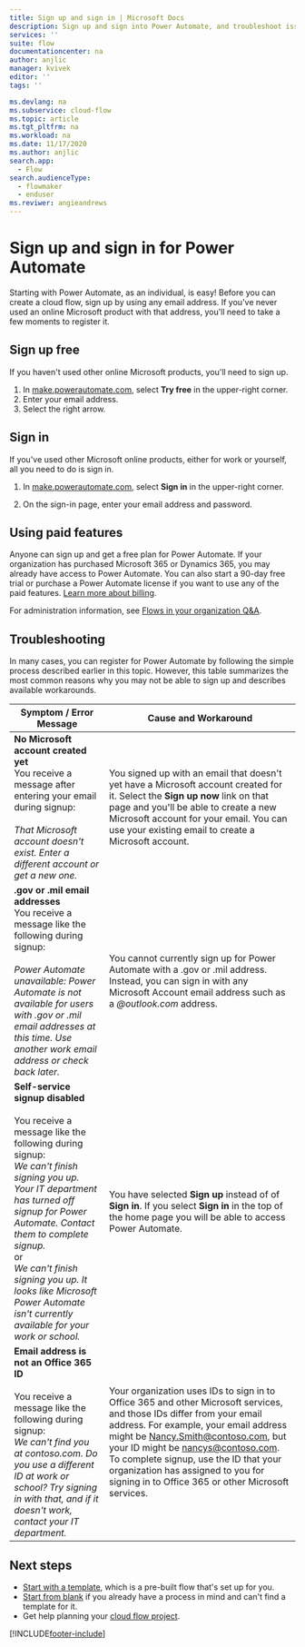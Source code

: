 ```yaml
---
title: Sign up and sign in | Microsoft Docs
description: Sign up and sign into Power Automate, and troubleshoot issues with this process.
services: ''
suite: flow
documentationcenter: na
author: anjlic
manager: kvivek
editor: ''
tags: ''

ms.devlang: na
ms.subservice: cloud-flow
ms.topic: article
ms.tgt_pltfrm: na
ms.workload: na
ms.date: 11/17/2020
ms.author: anjlic
search.app: 
  - Flow
search.audienceType: 
  - flowmaker
  - enduser
ms.reviwer: angieandrews
---
```

# Sign up and sign in for Power Automate

Starting with Power Automate, as an individual, is easy! Before you can create a cloud flow, sign up by using any email address. If you've never used an online Microsoft product with that address, you'll need to take a few moments to register it.

## Sign up free

If you haven't used other online Microsoft products, you'll need to sign up.

1. In [make.powerautomate.com](https://make.powerautomate.com), select **Try free** in the upper-right corner.
2. Enter your email address.
3. Select the right arrow.

## Sign in

If you've used other Microsoft online products, either for work or yourself, all you need to do is sign in.

1. In [make.powerautomate.com](https://make.powerautomate.com), select **Sign in** in the upper-right corner.

1. On the sign-in page, enter your email address and password.

## Using paid features

Anyone can sign up and get a free plan for Power Automate. If your organization has purchased Microsoft 365 or Dynamics 365, you may already have access to Power Automate. You can also start a 90-day free trial or purchase a Power Automate license if you want to use any of the paid features. [Learn more about billing](billing-questions.md).

For administration information, see [Flows in your organization Q&A](organization-q-and-a.md).

## Troubleshooting
In many cases, you can register for Power Automate by following the simple process described earlier in this topic. However, this table summarizes the most common reasons why you may not be able to sign up and describes available workarounds.


|                                                                                                                                                                                       Symptom / Error Message                                                                                                                                                                                        |                                                                                                                                                                              Cause and Workaround                                                                                                                                                                              |
|------------------------------------------------------------------------------------------------------------------------------------------------------------------------------------------------------------------------------------------------------------------------------------------------------------------------------------------------------------------------------------------------------|--------------------------------------------------------------------------------------------------------------------------------------------------------------------------------------------------------------------------------------------------------------------------------------------------------------------------------------------------------------------------------|
|                                                                                       **No Microsoft account created yet** <br> You receive a message after entering your email during signup:<br><br> *That Microsoft account doesn't exist. Enter a different account or get a new one.*                                                                                       |                                              You signed up with an email that doesn't yet have a Microsoft account created for it. Select the **Sign up now** link on that page and you'll be able to create a new Microsoft account for your email. You can use your existing email to create a Microsoft account.                                               |
|                                                  **.gov or .mil email addresses**<br>You receive a message like the following during signup:<br><br>*Power Automate unavailable: Power Automate is not available for users with .gov or .mil email addresses at this time. Use another work email address or check back later.*                                                  |                                                                                            You cannot currently sign up for Power Automate with a .gov or .mil address. Instead, you can sign in with any Microsoft Account email address such as a *\@outlook.com* address.                                                                                             |
| **Self-service signup disabled**<br><br>You receive a message like the following during signup:<br>*We can't finish signing you up. Your IT department has turned off signup for Power Automate. Contact them to complete signup.* <br>or<br> *We can't finish signing you up. It looks like Microsoft Power Automate isn't currently available for your work or school.* |                                                                                        You have selected **Sign up** instead of of **Sign in**. If you select **Sign in** in the top of the home page you will be able to access Power Automate.                                                                                        |
|                                                   **Email address is not an Office 365 ID**<br><br>You receive a message like the following during signup:<br>*We can't find you at contoso.com.  Do you use a different ID at work or school? Try signing in with that, and if it doesn't work, contact your IT department.*                                                    | Your organization uses IDs to sign in to Office 365 and other Microsoft services, and those IDs differ from your email address. For example, your email address might be Nancy.Smith@contoso.com, but your ID might be nancys@contoso.com. To complete signup, use the ID that your organization has assigned to you for signing in to Office 365 or other Microsoft services. |

## Next steps
* [Start with a template](get-started-logic-template.md), which is a pre-built flow that's set up for you.
* [Start from blank](get-started-logic-flow.md) if you already have a process in mind and can't find a template for it.
* Get help planning your [cloud flow project](./guidance/planning/introduction.md).



[!INCLUDE[footer-include](includes/footer-banner.md)]